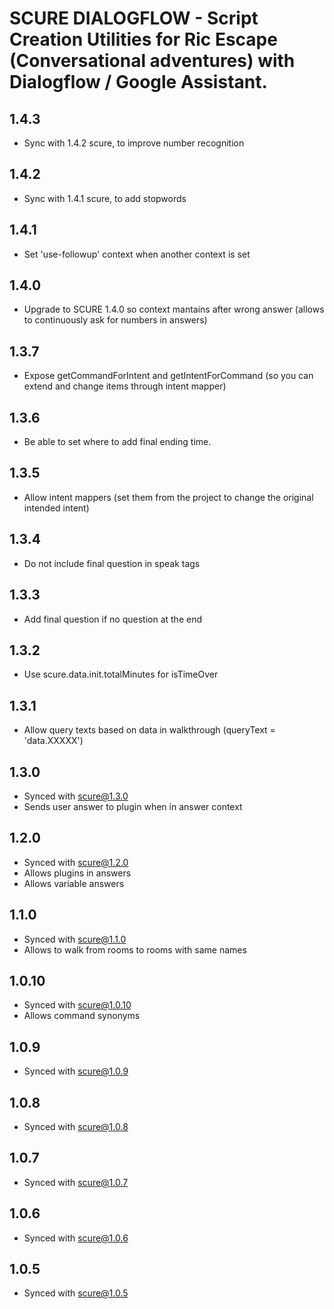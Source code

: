 # SCURE DIALOGFLOW - Script Creation Utilities for Ric Escape (Conversational adventures) with Dialogflow / Google Assistant.

## 1.4.3
- Sync with 1.4.2 scure, to improve number recognition

## 1.4.2
- Sync with 1.4.1 scure, to add stopwords

## 1.4.1
- Set 'use-followup' context when another context is set

## 1.4.0
- Upgrade to SCURE 1.4.0 so context mantains after wrong answer (allows to continuously ask for numbers in answers)

## 1.3.7
- Expose getCommandForIntent and getIntentForCommand (so you can extend and change items through intent mapper)

## 1.3.6
- Be able to set where to add final ending time.

## 1.3.5
- Allow intent mappers (set them from the project to change the original intended intent)

## 1.3.4
- Do not include final question in speak tags

## 1.3.3
- Add final question if no question at the end

## 1.3.2
- Use scure.data.init.totalMinutes for isTimeOver

## 1.3.1
- Allow query texts based on data in walkthrough (queryText = 'data.XXXXX')

## 1.3.0
- Synced with scure@1.3.0
- Sends user answer to plugin when in answer context

## 1.2.0
- Synced with scure@1.2.0
- Allows plugins in answers
- Allows variable answers

## 1.1.0
- Synced with scure@1.1.0
- Allows to walk from rooms to rooms with same names

## 1.0.10
- Synced with scure@1.0.10
- Allows command synonyms

## 1.0.9
- Synced with scure@1.0.9

## 1.0.8
- Synced with scure@1.0.8

## 1.0.7
- Synced with scure@1.0.7

## 1.0.6
- Synced with scure@1.0.6

## 1.0.5
- Synced with scure@1.0.5
